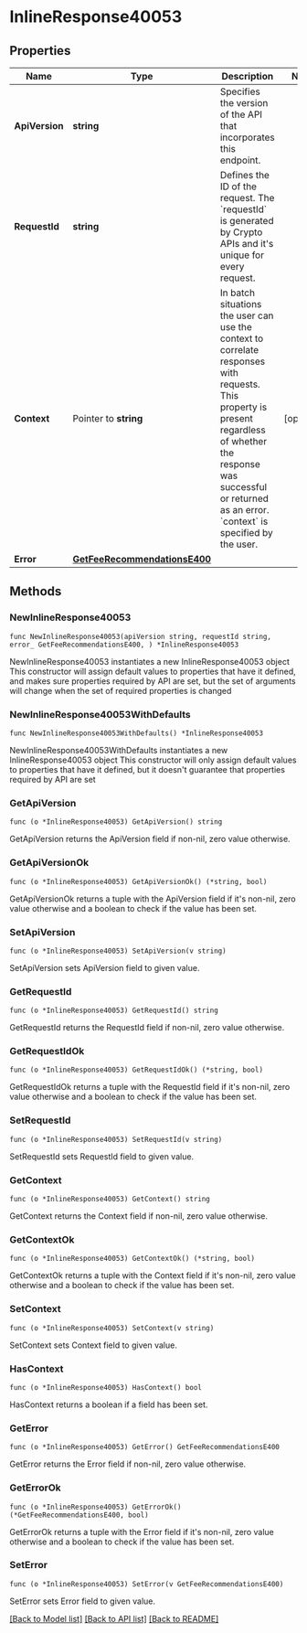 # InlineResponse40053

## Properties

Name | Type | Description | Notes
------------ | ------------- | ------------- | -------------
**ApiVersion** | **string** | Specifies the version of the API that incorporates this endpoint. | 
**RequestId** | **string** | Defines the ID of the request. The &#x60;requestId&#x60; is generated by Crypto APIs and it&#39;s unique for every request. | 
**Context** | Pointer to **string** | In batch situations the user can use the context to correlate responses with requests. This property is present regardless of whether the response was successful or returned as an error. &#x60;context&#x60; is specified by the user. | [optional] 
**Error** | [**GetFeeRecommendationsE400**](GetFeeRecommendationsE400.md) |  | 

## Methods

### NewInlineResponse40053

`func NewInlineResponse40053(apiVersion string, requestId string, error_ GetFeeRecommendationsE400, ) *InlineResponse40053`

NewInlineResponse40053 instantiates a new InlineResponse40053 object
This constructor will assign default values to properties that have it defined,
and makes sure properties required by API are set, but the set of arguments
will change when the set of required properties is changed

### NewInlineResponse40053WithDefaults

`func NewInlineResponse40053WithDefaults() *InlineResponse40053`

NewInlineResponse40053WithDefaults instantiates a new InlineResponse40053 object
This constructor will only assign default values to properties that have it defined,
but it doesn't guarantee that properties required by API are set

### GetApiVersion

`func (o *InlineResponse40053) GetApiVersion() string`

GetApiVersion returns the ApiVersion field if non-nil, zero value otherwise.

### GetApiVersionOk

`func (o *InlineResponse40053) GetApiVersionOk() (*string, bool)`

GetApiVersionOk returns a tuple with the ApiVersion field if it's non-nil, zero value otherwise
and a boolean to check if the value has been set.

### SetApiVersion

`func (o *InlineResponse40053) SetApiVersion(v string)`

SetApiVersion sets ApiVersion field to given value.


### GetRequestId

`func (o *InlineResponse40053) GetRequestId() string`

GetRequestId returns the RequestId field if non-nil, zero value otherwise.

### GetRequestIdOk

`func (o *InlineResponse40053) GetRequestIdOk() (*string, bool)`

GetRequestIdOk returns a tuple with the RequestId field if it's non-nil, zero value otherwise
and a boolean to check if the value has been set.

### SetRequestId

`func (o *InlineResponse40053) SetRequestId(v string)`

SetRequestId sets RequestId field to given value.


### GetContext

`func (o *InlineResponse40053) GetContext() string`

GetContext returns the Context field if non-nil, zero value otherwise.

### GetContextOk

`func (o *InlineResponse40053) GetContextOk() (*string, bool)`

GetContextOk returns a tuple with the Context field if it's non-nil, zero value otherwise
and a boolean to check if the value has been set.

### SetContext

`func (o *InlineResponse40053) SetContext(v string)`

SetContext sets Context field to given value.

### HasContext

`func (o *InlineResponse40053) HasContext() bool`

HasContext returns a boolean if a field has been set.

### GetError

`func (o *InlineResponse40053) GetError() GetFeeRecommendationsE400`

GetError returns the Error field if non-nil, zero value otherwise.

### GetErrorOk

`func (o *InlineResponse40053) GetErrorOk() (*GetFeeRecommendationsE400, bool)`

GetErrorOk returns a tuple with the Error field if it's non-nil, zero value otherwise
and a boolean to check if the value has been set.

### SetError

`func (o *InlineResponse40053) SetError(v GetFeeRecommendationsE400)`

SetError sets Error field to given value.



[[Back to Model list]](../README.md#documentation-for-models) [[Back to API list]](../README.md#documentation-for-api-endpoints) [[Back to README]](../README.md)


